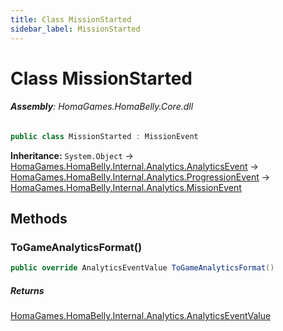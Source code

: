 ```yaml
---
title: Class MissionStarted
sidebar_label: MissionStarted
---
```

# Class MissionStarted


###### **Assembly**: HomaGames.HomaBelly.Core.dll

```csharp title="Declaration"
public class MissionStarted : MissionEvent
```
**Inheritance:** `System.Object` -> [HomaGames.HomaBelly.Internal.Analytics.AnalyticsEvent](../HomaGames.HomaBelly.Internal.Analytics/AnalyticsEvent) -> [HomaGames.HomaBelly.Internal.Analytics.ProgressionEvent](../HomaGames.HomaBelly.Internal.Analytics/ProgressionEvent) -> [HomaGames.HomaBelly.Internal.Analytics.MissionEvent](../HomaGames.HomaBelly.Internal.Analytics/MissionEvent)

## Methods
### ToGameAnalyticsFormat()


```csharp title="Declaration"
public override AnalyticsEventValue ToGameAnalyticsFormat()
```

##### Returns

[HomaGames.HomaBelly.Internal.Analytics.AnalyticsEventValue](../HomaGames.HomaBelly.Internal.Analytics/AnalyticsEventValue)
